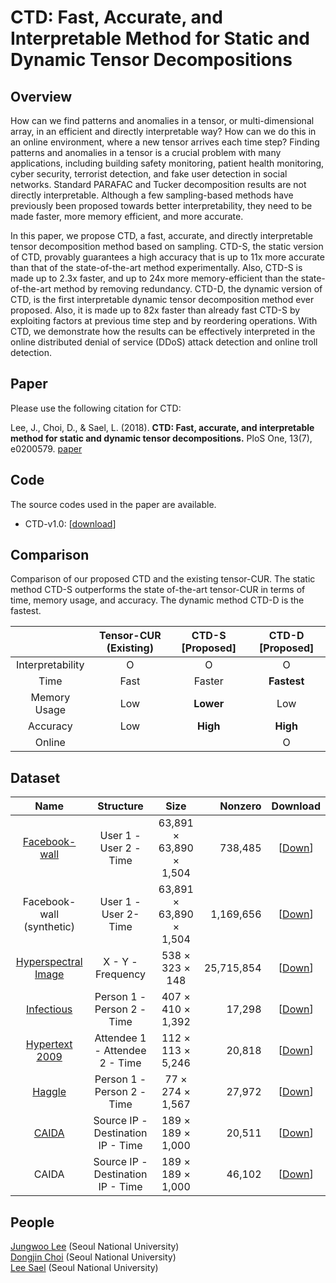 # CTD: Fast, Accurate, and Interpretable Method for Static and Dynamic Tensor Decompositions

## Overview
How can we find patterns and anomalies in a tensor, or multi-dimensional array, in an efficient and directly interpretable way? How can we do this in an online environment, where a new tensor arrives each time step? Finding patterns and anomalies in a tensor is a crucial problem with many applications, including building safety monitoring, patient health monitoring, cyber security, terrorist detection, and fake user detection in social networks. Standard PARAFAC and Tucker decomposition results are not directly interpretable. Although a few sampling-based methods have previously been proposed towards better interpretability, they need to be made faster, more memory efficient, and more accurate. 

In this paper, we propose CTD, a fast, accurate, and directly interpretable tensor decomposition method based on sampling. CTD-S, the static version of CTD, provably guarantees a high accuracy that is up to 11x more accurate than that of the state-of-the-art method experimentally. Also, CTD-S is made up to 2.3x faster, and up to 24x more memory-efficient than the state-of-the-art method by removing redundancy. CTD-D, the dynamic version of CTD, is the first interpretable dynamic tensor decomposition method ever proposed. Also, it is made up to 82x faster than already fast CTD-S by exploiting factors at previous time step and by reordering operations. With CTD, we demonstrate how the results can be effectively interpreted in the online distributed denial of service (DDoS) attack detection and online troll detection.

## Paper
Please use the following citation for CTD:

Lee, J., Choi, D., & Sael, L. (2018). **CTD: Fast, accurate, and interpretable method for static and dynamic tensor decompositions.** PloS One, 13(7), e0200579. [paper](https://journals.plos.org/plosone/article?id=10.1371/journal.pone.0200579)

## Code
The source codes used in the paper are available. 
* CTD-v1.0: [[download](/codes/CTD-v1.0.zip)]

## Comparison
Comparison of our proposed CTD and the existing tensor-CUR. The static method CTD-S outperforms the state of-the-art tensor-CUR in terms of time, memory usage, and accuracy. The dynamic method CTD-D is the fastest. 

|  | Tensor-CUR (Existing) | **CTD-S [Proposed]** | **CTD-D [Proposed]** |
| :---------------------: | :--------------: | :--------------: | :--------------: |
| Interpretability | O | O | O |
| Time | Fast | Faster | **Fastest** |
| Memory Usage | Low | **Lower** | Low |
| Accuracy | Low | **High** | **High** |
| Online | | | O |


## Dataset
| Name | Structure | Size | Nonzero | Download |
| :---------------: | :---------------: | :------------------: | ---------: | :---------: |
| [Facebook-wall](http://socialnetworks.mpi-sws.org/data-wosn2009.html) | User 1 - User 2 - Time | 63,891 &times; 63,890 &times; 1,504 | 738,485 | [[Down](/data/Facebook_wall/facebook_wall_tensor.mat)] |
| Facebook-wall (synthetic) | User 1 - User 2- Time | 63,891 &times; 63,890 &times; 1,504 | 1,169,656 | [[Down](/data/Facebook_wall/facebook_wall_tensor_synthetic.mat)] |
| [Hyperspectral Image](http://www.imageval.com/scene-database-4-faces-3-meters/) | X - Y - Frequency | 538 &times; 323 &times; 148 | 25,715,854 | [[Down](https://datalab.snu.ac.kr/data/CTD/HyperspectralImage.zip)] |
| [Infectious](http://konect.uni-koblenz.de/networks/sociopatterns-infectious) | Person 1 - Person 2 - Time | 407 &times; 410 &times; 1,392 | 17,298 | [[Down](/data/Infectious/infectious.mat)] |
| [Hypertext 2009](http://www.sociopatterns.org/datasets/hypertext-2009-dynamic-contact-network/) | Attendee 1 - Attendee 2 - Time | 112 &times; 113 &times; 5,246 | 20,818 | [[Down](/data/Hypertext_2009/hypertext_2009.mat)] |
| [Haggle](http://konect.uni-koblenz.de/networks/contact) | Person 1 - Person 2 - Time | 77 &times; 274 &times; 1,567 | 27,972 | [[Down](/data/Haggle/haggle.mat)] |
| [CAIDA](http://www.caida.org/home/) | Source IP - Destination IP - Time | 189 &times; 189 &times; 1,000 | 20,511 | [[Down](/data/CAIDA/CAIDA_part.mat)] |
| CAIDA | Source IP - Destination IP - Time | 189 &times; 189 &times; 1,000 | 46,102 | [[Down](/data/CAIDA/CAIDA_part_synthetic.mat)] |

## People
[Jungwoo Lee](http://datalab.snu.ac.kr/~ljw9111/) (Seoul National University)  
[Dongjin Choi](http://datalab.snu.ac.kr/~skywalker5) (Seoul National University)  
[Lee Sael](https://leesael.github.io/) (Seoul National University)
